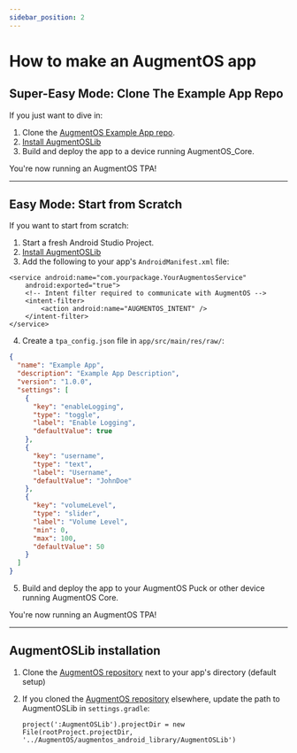 ```yaml
---
sidebar_position: 2
---
```


# How to make an AugmentOS app

## **Super-Easy Mode: Clone The Example App Repo**

If you just want to dive in:
1. Clone the [AugmentOS Example App repo](https://github.com/AugmentOS-Community/AugmentOS-Example-App).
2. [Install AugmentOSLib](#augmentoslib-installation)
3. Build and deploy the app to a device running AugmentOS_Core.

You're now running an AugmentOS TPA!

---

## **Easy Mode: Start from Scratch**

If you want to start from scratch:
1. Start a fresh Android Studio Project.
2. [Install AugmentOSLib](#augmentoslib-installation)
3. Add the following to your app's `AndroidManifest.xml` file:

```
<service android:name="com.yourpackage.YourAugmentosService"
    android:exported="true">
    <!-- Intent filter required to communicate with AugmentOS -->
    <intent-filter>
        <action android:name="AUGMENTOS_INTENT" />
    </intent-filter>
</service>
```

4. Create a `tpa_config.json` file in `app/src/main/res/raw/`:

```json
{
  "name": "Example App",
  "description": "Example App Description",
  "version": "1.0.0",
  "settings": [
    {
      "key": "enableLogging",
      "type": "toggle",
      "label": "Enable Logging",
      "defaultValue": true
    },
    {
      "key": "username",
      "type": "text",
      "label": "Username",
      "defaultValue": "JohnDoe"
    },
    {
      "key": "volumeLevel",
      "type": "slider",
      "label": "Volume Level",
      "min": 0,
      "max": 100,
      "defaultValue": 50
    }
  ]
}
```

5. Build and deploy the app to your AugmentOS Puck or other device running AugmentOS Core.

You're now running an AugmentOS TPA!

---

## **AugmentOSLib installation**

1. Clone the [AugmentOS repository](https://github.com/augmentos/augmentos) next to your app's directory (default setup)

2. If you cloned the [AugmentOS repository](https://github.com/augmentos/augmentos) elsewhere, update the path to AugmentOSLib in `settings.gradle`:
   ```
   project(':AugmentOSLib').projectDir = new File(rootProject.projectDir, '../AugmentOS/augmentos_android_library/AugmentOSLib')
   ```
